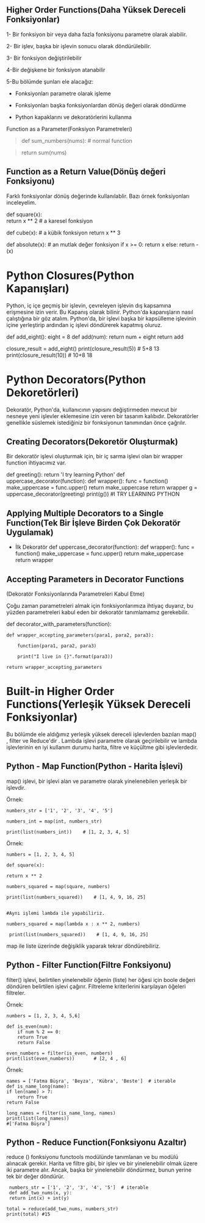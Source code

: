 ## Higher Order Functions(Daha Yüksek Dereceli Fonksiyonlar)

1- Bir fonksiyon bir veya daha fazla fonksiyonu parametre olarak alabilir.

2- Bir işlev, başka bir işlevin sonucu olarak döndürülebilir.

3- Bir fonksiyon değiştirilebilir

4-Bir değişkene bir fonksiyon atanabilir

5-Bu bölümde şunları ele alacağız:

* Fonksiyonları parametre olarak işleme

* Fonksiyonları başka fonksiyonlardan dönüş değeri olarak döndürme

* Python kapaklarını ve dekoratörlerini kullanma

Function as a Parameter(Fonksiyon Parametreleri)

>def sum_numbers(nums):  # normal function

 >return sum(nums)   

 ## Function as a Return Value(Dönüş değeri Fonksiyonu)

Farklı fonksiyonlar dönüş değerinde kullanılablir. Bazı örnek fonksiyonları inceleyelim.

def square(x):          
    return x ** 2       # a karesel fonksiyon

def cube(x):            # a kübik fonksiyon
    return x ** 3

def absolute(x):        # an mutlak değer fonksiyon
    if x >= 0:
        return x
    else:
        return -(x)

# Python Closures(Python Kapanışları)

Python, iç içe geçmiş bir işlevin, çevreleyen işlevin dış kapsamına erişmesine izin verir. Bu Kapanış olarak bilinir. Python'da kapanışların nasıl çalıştığına bir göz atalım. Python'da, bir işlevi başka bir kapsülleme işlevinin içine yerleştirip ardından iç işlevi döndürerek kapatmış oluruz.

def add_eight():
    eight = 8
    def add(num):
        return num + eight
    return add

closure_result = add_eight()
print(closure_result(5))  # 5+8 13
print(closure_result(10)) # 10+8 18

# Python Decorators(Python Dekoretörleri)

Dekoratör, Python'da, kullanıcının yapısını değiştirmeden mevcut bir nesneye yeni işlevler eklemesine izin veren bir tasarım kalıbıdır. Dekoratörler genellikle süslemek istediğiniz bir fonksiyonun tanımından önce çağrılır.

## Creating Decorators(Dekoretör Oluşturmak)

Bir dekoratör işlevi oluşturmak için, bir iç sarma işlevi olan bir wrapper function  ihtiyacımız var.

def greeting():
    return 'I try learning Python'
def uppercase_decorator(function):
    def wrapper():
        func = function()
        make_uppercase = func.upper()
        return make_uppercase
    return wrapper
g = uppercase_decorator(greeting)
print(g()) 
#I TRY LEARNING PYTHON

## Applying Multiple Decorators to a Single Function(Tek Bir İşleve Birden Çok Dekoratör Uygulamak)

* İlk Dekoratör
def uppercase_decorator(function):
    def wrapper():
        func = function()
        make_uppercase = func.upper()
        return make_uppercase
    return wrapper

## Accepting Parameters in Decorator Functions
(Dekoratör Fonksiyonlarında Parametreleri Kabul Etme)

Çoğu zaman parametreleri almak için fonksiyonlarımıza ihtiyaç duyarız, bu yüzden parametreleri kabul eden bir dekoratör tanımlamamız gerekebilir.

def decorator_with_parameters(function):

    def wrapper_accepting_parameters(para1, para2, para3):

        function(para1, para2, para3)
    
        print("I live in {}".format(para3))
    
    return wrapper_accepting_parameters
    
# Built-in Higher Order Functions(Yerleşik Yüksek Dereceli Fonksiyonlar)

Bu bölümde ele aldığımız yerleşik yüksek dereceli işlevlerden bazıları map() , filter ve Reduce'dir . Lambda işlevi parametre olarak geçirilebilir ve lambda işlevlerinin en iyi kullanım durumu harita, filtre ve küçültme gibi işlevlerdedir.

## Python - Map Function(Python - Harita İşlevi)
map() işlevi, bir işlevi alan ve parametre olarak yinelenebilen yerleşik bir işlevdir.

Örnek:

    numbers_str = ['1', '2', '3', '4', '5']  

    numbers_int = map(int, numbers_str)

    print(list(numbers_int))    # [1, 2, 3, 4, 5]

Örnek:

    numbers = [1, 2, 3, 4, 5] 

    def square(x):

    return x ** 2

    numbers_squared = map(square, numbers)

    print(list(numbers_squared))    # [1, 4, 9, 16, 25]


    #Aynı işlemi lambda ile yapabiliriz.

    numbers_squared = map(lambda x : x ** 2, numbers)

     print(list(numbers_squared))    # [1, 4, 9, 16, 25]


map ile liste üzerinde değişiklik yaparak tekrar döndürebiliriz.

## Python - Filter Function(Filtre Fonksiyonu)
filter() işlevi, belirtilen yinelenebilir öğenin (liste) her öğesi için boole değeri döndüren belirtilen işlevi çağırır. Filtreleme kriterlerini karşılayan öğeleri filtreler.

Örnek:

    numbers = [1, 2, 3, 4, 5,6]  

    def is_even(num):
        if num % 2 == 0:
        return True
        return False

    even_numbers = filter(is_even, numbers)
    print(list(even_numbers))       # [2, 4 , 6]

Örnek:

    names = ['Fatma Büşra', 'Beyza', 'Kübra', 'Beste']  # iterable
    def is_name_long(name):
    if len(name) > 7:
        return True
    return False

    long_names = filter(is_name_long, names)
    print(list(long_names))   
    #['Fatma Büşra']

## Python - Reduce Function(Fonksiyonu Azaltır)

reduce () fonksiyonu functools modülünde tanımlanan ve bu modülü alınacak gerekir. Harita ve filtre gibi, bir işlev ve bir yinelenebilir olmak üzere iki parametre alır. Ancak, başka bir yinelenebilir döndürmez, bunun yerine tek bir değer döndürür.


     numbers_str = ['1', '2', '3', '4', '5']  # iterable
     def add_two_nums(x, y):
     return int(x) + int(y)

    total = reduce(add_two_nums, numbers_str)
    print(total) #15